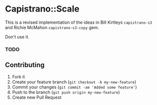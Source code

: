 # Capistrano::Scale

This is a revised implementation of the ideas in Bill Kirtleys `capistrano-s3` and Richie McMahon `capistrano-s3-copy` gem.

Don't use it.

### TODO

## Contributing

1. Fork it
2. Create your feature branch (`git checkout -b my-new-feature`)
3. Commit your changes (`git commit -am 'Added some feature'`)
4. Push to the branch (`git push origin my-new-feature`)
5. Create new Pull Request